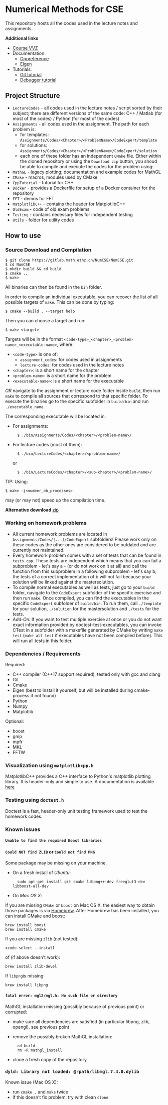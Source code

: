# Numerical Methods for CSE

This repository hosts all the codes used in the lecture notes and assignments.

**Additional links**

- [Course VVZ](http://www.vvz.ethz.ch/Vorlesungsverzeichnis/lerneinheit.view?semkez=2020W&ansicht=KATALOGDATEN&lerneinheitId=140998&lang=de)
- Documentation:
	- [Cppreference](https://en.cppreference.com/w/)
	- [Eigen](http://eigen.tuxfamily.org/dox/)
- Tutorials:
	- [Git tutorial](https://gitlab.math.ethz.ch/tille/gitlab-introduction/blob/master/git/README.md)
	- [Debugger tutorial](https://gitlab.math.ethz.ch/tille/debugging-cpp-code-with-lldb)

## Project Structure

- `LectureCodes` - all codes used in the lecture notes / script sorted by their subject; there are different versions of the same code: C++ / Matlab (for most of the codes) / Python (for most of the codes)
- `Assignments` - all codes used in the assignment. The path for each problem is:
    - for templates: `Assignments/Codes/<Chapter>/<ProblemName>/CodeExpert/template`
    - for solutions: `Assignments/Codes/<Chapter>/<ProblemName>/CodeExpert/solution`
    - each one of these folder has an independent `CMake` file. Either within the cloned repository
      or using the `Download zip` button, you shoud be able to compile and execute the
      codes for the problem using:
- `MathGL` - legacy plotting; documentation and example codes for MathGL
- `CMake` - macros, modules used by CMake
- `CppTutorial` - tutorial for C++
- `Docker` - provides a Dockerfile for setup of a Docker container for the repository
- `FFT` - demos for FFT
- `MatplotlibC++` - contains the header for MatplotlibC++
- `OldExam` - code of old exam problems
- `Testing` - contains necessary files for independent testing
- `Utils` - folder for utility codes

## How to use

### Source Download and Compilation
	
	$ git clone https://gitlab.math.ethz.ch/NumCSE/NumCSE.git
	$ cd NumCSE
	$ mkdir build && cd build
	$ cmake ..
	$ make

All binaries can then be found in the `bin` folder.

In order to compile an individual executable, you can recover the list of all possible targets of `make`.
This can be done by typing:

    $ cmake --build . --target help

Then you can choose a target and run:

    $ make <target>

Targets will be in the format `<code-type>_<chapter>_<problem-name>_<executable-name>`, where:
- `<code-type>` is one of:
  - `assignment_codes`: for codes used in assignments
  - `lecture-codes`: for codes used in the lecture notes
- `<chapter>`: is a short name for the chapter
- `<problem-name>`: is a short name for the problem
- `<executable-name>`: is a short name for the executable

*OR* navigate to the assignment or lecture code folder inside `build`, then run 
`make` to compile all sources that correspond to that specific folder. To execute the binaries go to the specific subfolder in `build/bin` and run `./executable_name`.

The corresponding executable will be located in:
- For assignments:

        $ ./bin/Assignments/Codes/<chapter>/<problem-name>/

- For lecture codes (most of them):

        $ ./bin/LectureCodes/<chapter>/<problem-name>/

    or

        $ ./bin/LectureCodes/<chapter>/<sub-chapter>/<problem-name>/

TIP: Using:

    $ make -j<number_ob_processes>

may (or may not) speed up the compilation time.

__Alternative download__ [zip](https://gitlab.math.ethz.ch/NumCSE/NumCSE/repository/archive.zip?ref=master)

### Working on homework problems
- All current homework problems are located in `Assignments/Codes/[...]/CodeExpert` subfolders! Please work only on these codes as the other ones are considered to be outdated and are currently not maintained.
- Every homework problem comes with a set of tests that can be found in `tests.cpp`. These tests are independent which means that you can fail a subproblem - let's say a - (or do not work on it at all) and call the function from this subproblem in a following subproblem - let's say b; the tests of a correct implementation of b will not fail because your solution will be linked against the mastersolution.
- To compile normal executables as well as tests, just go to your `build` folder, navigate to the `CodeExpert` subfolder of the specific exercise and then run `make`. Once compiled, you can find the executables in the specific `CodeExpert` subfolder of `build/bin`. To run them, call `./template` for your solution, `./solution` for the mastersolution and `./tests` for the tests.
- _Add-On:_ If you want to test multiple exercise at once or you do not want exact information provided by doctest-test-executables, you can invoke CTest in a subfolder with a makefile generated by CMake by writing `make test` (`make all test` if executables have not been compiled before). This will run all tests in this folder.

### Dependencies / Requirements

Required:
- C++ compiler (C++17 support required), tested only with gcc and clang
- Git
- Cmake
- Eigen (best to install it yourself, but will be installed during cmake-process if not found)
- Python
- Numpy
- Matplotlib

Optional:
- boost
- gmp
- mpfr
- MKL
- FFTW

### Visualization using `matplotlibcpp.h`

MatplotlibC++ provides a C++ interface to Python's matplotlib
plotting library. It is header-only and simple to use.
A documentation is available [here](https://matplotlib-cpp.readthedocs.io/en/latest/)

### Testing using `doctest.h`

Doctest is a fast, header-only unit testing framework used to test the homework codes.

### Known issues

#### `Unable to find the required Boost libraries`
#### `Could NOT find ZLIB` or `Could not find PNG`

Some package may be missing on your machine.

- On a fresh install of *Ubuntu*:

        sudo apt-get install git cmake libpng++-dev freeglut3-dev libboost-all-dev

- On *Mac OS X*:

If you are missing `CMake` or `boost` on Mac OS X, the easiest way to obtain those packages is via [Homebrew](http://brew.sh/).
After Homebrew has been installed, you can install CMake and boost:

    brew install boost
    brew install cmake

If you are missing `zlib` (not tested):

    xcode-select --install

of (if above doesn't work):

    brew install zlib-devel

If `libpng`is missing:

    brew install libpng

#### `fatal error: mgl2/mgl.h: No such file or directory`

MathGL installation missing (possibly because of previous point) or corrupted:
- make sure all dependencies are satisfied (in particular libpng, zlib, opengl), see previous point
- remove the possibly broken MathGL installation:


        cd build
        rm -R mathgl_install

- clone a fresh copy of the repository

### `dyld: Library not loaded: @rpath/libmgl.7.4.0.dylib`

Known issue (Mac OS X):
- run `cmake .` and `make` twice
- if this doesn't fix problem: try with clean `clone`
